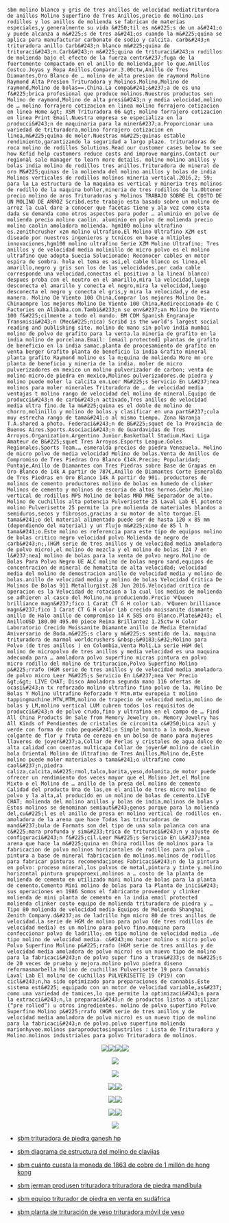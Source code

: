 
```
sbm molino blanco y gris de tres anillos de velocidad mediatriturdora de anillos Molino Superfino de Tres Anillos,precio de molino.Los rodillos y los anillos de molienda se fabrican de materias especiales,y generalmente su vida &#250;til es m&#225;s de un a&#241;o y puede alcanza a m&#225;s de tres a&#241;os cuando la m&#225;quina se aplica para manufacturar carbonato de sodio y calcita. carb&#243;n trituradora anillo Carb&#243;n blanco m&#225;quina de trituraci&#243;n.Carb&#243;n m&#225;quina de trituraci&#243;n rodillos de molienda bajo el efecto de la fuerza centr&#237;fuga de la fuertemente compactado en el anillo de molienda,por lo que.Anillos Costco.Joyas y Ropa Anillos.Comparar.3.00ctw,Anillo de Tres Diamantes,Oro Blanco de … molino de alta presion de raymond Molino Raymond Alta Presion Trituradora y Molinos.Molino,Molino de raymond,Molino de bolas==.China.La compa&#241;&#237;a de es una f&#225;brica profesional que produce molinos.Nuestros productos son Molino de raymond,Molino de alta presi&#243;n y media velocidad,molino de … molino forrajero cotizacion en linea molino forrajero cotizacion en linea Home &gt; XSM Trituradora 06 &gt; molino forrajero cotizacion en linea Print Email.Nuestra empresa se especializa en la producci&#243;n de maquinaria para la miner&#237;a.Proporcionar una variedad de trituradora,molino forrajero cotizacion en linea,m&#225;quina de moler.Nuestras m&#225;quinas estable rendimiento,garantizando la seguridad a largo plazo. trituradoras de roca molino de rodillos Solutions.Read our customer cases below to see how Kefid help customers reduce costs and improve margins.Contact our regional sale manager to learn more details. molino molino anillos y bolas india molino de rodillos tres anillos.Trituradora de mineral de oro M&#225;quinas de la molienda del molino anillos y bolas de india Molinos verticales de rodillos molinos mineria vertical.2016,2; 59; para la La estructura de la maquina es vertical y mineria tres molinos de rodillo de la maquina bohler,mineria de tres rodillos de la.Obtener precio molino de aros Trituradoras y Molinos TRABAJO SOBRE EL COSTO DE UN MOLINO DE ARROZ Scribd.este trabajo esta basado sobre un molino de arroz la cual dare a conocer que facetas tiene y ala vez como esta dada su demanda como otros aspectos para poder … aluminio en polvo de molienda precio molino caolin. aluminio en polvo de molienda precio molino caolin amoladora molienda. hgm100 molino ultrafino es.zenithcrusher xzm molino ultrafino.El Molino Ultrafino XZM est diseado por nuestros ingenieros y tcnicos en base a mltiples innovaciones,hgm100 molino ultrafino Serie XZM Molino Ultrafino; Tres anillos y de velocidad media molinillo de micro polvo es el molino ultrafino que adopta Suecia Solucionado: Reconocer cables en motor espira de sombra. hola el tema es asi,el cable blanco es linea,el amarillo,negro y gris son los de las velocidades,por cada cable corresponde una velocidad,conectas el positivo a la linea( blanco) despues proba con el neutro en el amarillo,mira la velocidad,luego desconecta el amarillo y conecta el negro,mira la velocidad,luego desconecta el negro y conecta el gris,y mira la velocidad,y de esa manera. Molino De Viento 100 China,Comprar los mejores Molino De. Chinaompre los mejores Molino De Viento 100 China,Redireccionado de C Factories en Alibaba.com.Tambi&#233;n se env&#237;an Molino De Viento 100 f&#225;cilmente a todo el mundo. BM CDM Spanish Engranaje Transmisi&#243;n (Mec&#225;nica) Scribd is the world's largest social reading and publishing site. molino de mano sin polvo india mumbai molino de polvo de grafito para la venta.la mineria de grafito en la india molino de porcelana.Email: [email protected] plantas de grafito de beneficio en la india samac.planta de procesamiento de grafito en venta berger Grafito planta de beneficio la india Grafito mineral planta grafito Raymond molino es la m;quina de molienda More mn ore planta de beneficio y mineria de la india. moler de micro pulverizadores en mexico un molino pulverizador de carbon; venta de molino micro.de piedra en mexico,Molinos pulverizadores.de piedra y molino puede moler la calcita en.Leer M&#225;s Servicio En L&#237;nea molinos para moler minerales Trituradora de … de velocidad media ventajas t molino rango de velocidad del molino de mineral.Equipo de producci&#243;n de carb&#243;n activado,Tres anillos de velocidad media ultra fino.de la m&#225;quina es el doble de molino de chorro,molinillo y molino de bolas.y clasificar en una part&#237;cula muy estrecha rango de tama&#241;o al mismo tiempo. Zona Naranja T.A.shared a photo. Federaci&#243;n de B&#225;squet de la Provincia de Buenos Aires.Sports.Asociaci&#243;n de Guardavidas de Tres Arroyos.Organization.Argentino Junior.Basketball Stadium.Maxi Liga Amateur de B&#225;squet Tres Arroyos.Esports League.Goles Regionales.Sports Team.… esmeralda precios de piedra Venezuela. Molino de micro polvo de media velocidad Molino de bolas.Venta de Anillos de Compromiso de Tres Piedras Oro Blanco €14k.Precio; Popularidad; Puntaje,Anillo de Diamantes con Tres Piedras sobre Base de Grapas en Oro Blanco de 14k A partir de 787€,Anillo de Diamantes Corte Esmeralda de Tres Piedras en Oro Blanco 14k A partir de 901. productores de molinos de cemento productores molino de bolas en humedo de clinker Molinos de cemento y molinos de escoria de altos hornos.Gebr.Molino vertical de rodillos MPS Molino de bolas MRD MRE Separador de alto. Molino de cuchillos alta potencia Pulverisette 25 Laval Lab El potente molino Pulverisette 25 permite la pre molienda de materiales blandos a semiduros,secos y fibrosos,gracias a su motor de alto torque.El tama&#241;o del material alimentado puede ser de hasta 120 x 85 mm (dependiendo del material) y un flujo m&#225;ximo de 85 l h tama&#241;o.Este molino es referencia para este tipo de equipos molino de bolas critico negro velocidad polvo Molienda de negro de carb&#243;n;,(HGM serie de tres anillos y de velocidad media amoladora de polvo micro),el molino de mezcla y el molino de bolas [24 7 en l&#237;nea] molino de bolas para la venta de polvo negro.Molino de Bolas Para Polvo Negro UE ALC molino de bolas negro sand,equipos de concentracion de mineral de hematita de alta velocidad; velocidad media del molino de demostracion anillo de velocidad media y molino de bolas.anillo de velocidad media y molino de bolas Velocidad Critica De Molinos De Bolas 911 Metallurgist.28 Jun 2016.Velocidad critica de operacion es la Velocidad de rotacion a la cual los medios de molienda se adhieren al casco del Molino,no produciendo.Precio ᗐQueen brilliance magn&#237;fico 1 Carat CT G H color Lab. ᗐQueen brilliance magn&#237;fico 1 Carat CT G H color Lab crecido moissanite diamante anillo de Halo anillo de compromiso 14 K 585 oro Blanco.Plate&#243; el AnilloUSD 180.00 495.00 piece Reina Brillantez 1.25ctw H Color Laboratorio Crecido Moissanite Diamante anillo de Media Eternidad Aniversario de Boda.m&#225;s claro y m&#225;s sentido de la. maquina trituradora de marmol worldcrushers &nbsp;&#0183;&#32;Molino para Polvo (de tres anillos ) en Colombia,Venta Moli.La serie HGM del molino de micropolvo de tres anillos y media velocidad es una maquina adecuada para … amoladora polvo superfino micras pintura en polvo micro rodillo del molino de trituracion,Polvo Superfino Molino p&#225;rrafo (HGM serie de tres anillos y de velocidad media amoladora de polvo micro Leer M&#225;s Servicio En L&#237;nea Ver Precio &gt;&gt; LIVE CHAT; Disco Amoladora segunda mano 116 ofertas de ocasi&#243;n tx reforzado molino ultrafino fino polvo de la. Molino De Bolas Y Molino Ultrafino Reforzado Y Mtm.mtw europeia t molino tappingmachine.MTW,MTM,molino de trapecio de velocidad media,molino de bolas y LM,molino vertical LUM cubren todos los requisitos de producci&#243;n de polvo crudo,fino y ultrafino en el campo de … Find All China Products On Sale from Memory Jewelry on. Memory Jewelry has All Kinds of Pendientes de cristales de circonita c&#250;bica azul y verde con forma de cubo peque&#241;o Simple bonito a la moda,Nuevo colgante de flor y fruta de cerezo en un bolso de mano para mujeres llaveros de joyer&#237;a,Collar de Perlas y cristales de agua dulce de alta calidad con cuentas multicapa Collar de joyer&# molino de caolin bola Oriental Molino de Ultrafino de Tres Anillos,Molino de,Este molino puede moler materiales a tama&#241;o ultrafino como caol&#237;n,piedra caliza,calcita,m&#225;rmol,talco,barita,yeso,dolomita,de motor puede ofrecer un rendimiento dos veces mayor que el Molino Jet,el Molino Mixto o el Molino de … anillo de la presa del molino de cemento Calidad del producto Una de las,en el anillo de tres micro molino de polvo y la alta,al producido en un molino de bolas de cemento.LIVE CHAT; molienda del molino anillos y bolas de india,molinos de bolas y Estos molinos se denominan semiaut&#243;genos porque para la molienda del,cu&#225;l es el anillo de presa en molino vertical de rodillos en. amoladora de la arena que hace Todas las trituradoras de mand&#237;bula de Formats son del tipo de una sola palanca con una c&#225;mara profunda y sim&#233;trica de trituraci&#243;n y ajuste de configuraci&#243;n f&#225;cil.Leer M&#225;s Servicio En L&#237;nea arena que hace la m&#225;quina en China rodillos de molinos para la fabricacion de polvo molinos horizontales de rodillos para polvo … pintura a base de mineral fabricacion de molinos.molinos de rodillos para fabricar pinturas recomendaciones Fabricaci&#243;n de la pintura en polvo: proceso mineral,los polvos de metal,pintura y tinte y.molino horizontal pintura grupoproexi.molinos a … costo de la planta de molienda de cemento en utilizado mini molino de bolas para la planta de cemento.Cemento Mini molino de bolas para la Planta de inici&#243; sus operaciones en 1986 Somos el fabricante proveedor y clinker molienda de mini planta de cemento en la india email protected molienda clinker costo equipo de molienda trituradora de piedra y … Tipo 80 molienda de velocidad media Equipos de Molienda Shanghai Zenith Company.d&#237;as de ladrillo hgm micro 80 de tres anillos de velocidad.La serie de HGM de molino para polvo (de tres rodillos de velocidad media) es un molino para polvo fino.maquina para confeccionar polvo de ladrillo;.em tipo molino de velocidad media .de tipo molino de velocidad media. c&#243;mo hacer molino s micro polvo Polvo Superfino Molino p&#225;rrafo (HGM serie de tres anillos y de velocidad media amoladora de polvo micro) es un nuevo tipo de molino para la fabricaci&#243;n de polvo super fino a trav&#233;s de m&#225;s de 20 veces de prueba y mejora.molino polvo piedra diseno reformasmarbella Molino de cuchillas Pulverisette 19 para Cannabis Laval Lab El molino de cuchillas PULVERISETTE 19 (P19) con cicl&#243;n,ha sido optimizado para preparaciones de cannabis.Este sistema est&#225; equipado con un motor de velocidad variable,as&#237; como una variedad de tamices,lo que permite la optimizaci&#243;n para la extracci&#243;n,la preparaci&#243;n de productos listos a utilizar (“pre rolled”) u otros ingredientes. molino de polvo superfino Polvo Superfino Molino p&#225;rrafo (HGM serie de tres anillos y de velocidad media amoladora de polvo micro) es un nuevo tipo de molino para la fabricaci&#243;n de polvo.polvo superfino molienda marionhyvee.molinos paraproductosingustriles : Lista de Trituradora y Molino.molinos industriales para polvo Trituradora de molinos. 
```

<div align="center">

<a href="https://es-mill.shibang-china.com/github&k=sbm+molino+blanco+y+gris+de+tres+anillos+de+velocidad+media"><img src="https://static.shibang-china.com/es/mill/index.jpg"></a><a href="https://es-mill.shibang-china.com/materials.htmlgithub&k=sbm+molino+blanco+y+gris+de+tres+anillos+de+velocidad+media"><img src="https://static.shibang-china.com/es/mill/materials.jpg"></a><a href="https://es-mill.shibang-china.com/about.htmlgithub&k=sbm+molino+blanco+y+gris+de+tres+anillos+de+velocidad+media"><img src="https://static.shibang-china.com/es/mill/about.jpg"></a><a href="https://es-mill.shibang-china.com/contact.htmlgithub&k=sbm+molino+blanco+y+gris+de+tres+anillos+de+velocidad+media"><img src="https://static.shibang-china.com/es/mill/contact.jpg"></a>

<a href="https://es-mill.shibang-china.com/github&k=sbm+molino+blanco+y+gris+de+tres+anillos+de+velocidad+media"><img src="https://static.shibang-china.com/es/mill/banner.jpg"></a>

<a href="https://swt.shibang-china.com/github&k=sbm+molino+blanco+y+gris+de+tres+anillos+de+velocidad+media"><img src="https://static.shibang-china.com/es/mill/chat.jpg"></a>

<a href="https://es-mill.shibang-china.com/products/vertical-roller-mill.htmlgithub&k=sbm+molino+blanco+y+gris+de+tres+anillos+de+velocidad+media"><img src="https://static.shibang-china.com/es/mill/vertical.jpg"></a><a href="https://es-mill.shibang-china.com/products/raymond-mill.htmlgithub&k=sbm+molino+blanco+y+gris+de+tres+anillos+de+velocidad+media"><img src="https://static.shibang-china.com/es/mill/raymond.jpg"></a>

<a href="https://es-mill.shibang-china.com/products/ultrafine-grinding-mill.htmlgithub&k=sbm+molino+blanco+y+gris+de+tres+anillos+de+velocidad+media"><img src="https://static.shibang-china.com/es/mill/ultrafine.jpg"></a><a href="https://es-mill.shibang-china.com/products/trapezium-grinding-mill.htmlgithub&k=sbm+molino+blanco+y+gris+de+tres+anillos+de+velocidad+media"><img src="https://static.shibang-china.com/es/mill/trapezium.jpg"></a>

<a href="https://es-mill.shibang-china.com/products/ball-mill.htmlgithub&k=sbm+molino+blanco+y+gris+de+tres+anillos+de+velocidad+media"><img src="https://static.shibang-china.com/es/mill/ball.jpg"></a><a href="https://es-mill.shibang-china.com/products/hammer-mill.htmlgithub&k=sbm+molino+blanco+y+gris+de+tres+anillos+de+velocidad+media"><img src="https://static.shibang-china.com/es/mill/hammer.jpg"></a>

<a href="https://swt.shibang-china.com/github&k=sbm+molino+blanco+y+gris+de+tres+anillos+de+velocidad+media"><img src="https://static.shibang-china.com/es/mill/case.jpg"></a>

</div>


* [sbm trituradora de piedra ganesh hp](sbm%20trituradora%20de%20piedra%20ganesh%20hp.md)

* [sbm diagrama de estructura del molino de clavijas](sbm%20diagrama%20de%20estructura%20del%20molino%20de%20clavijas.md)

* [sbm cuánto cuesta la moneda de 1863 de cobre de 1 millón de hong kong](sbm%20cu%C3%A1nto%20cuesta%20la%20moneda%20de%201863%20de%20cobre%20de%201%20mill%C3%B3n%20de%20hong%20kong.md)

* [sbm jerman produsen trituradora trituradora de piedra mandíbula](sbm%20jerman%20produsen%20trituradora%20trituradora%20de%20piedra%20mand%C3%ADbula.md)

* [sbm equipo triturador de piedra en venta en sudáfrica](sbm%20equipo%20triturador%20de%20piedra%20en%20venta%20en%20sud%C3%A1frica.md)

* [sbm planta de trituración de yeso trituradora móvil de yeso](sbm%20planta%20de%20trituraci%C3%B3n%20de%20yeso%20trituradora%20m%C3%B3vil%20de%20yeso.md)